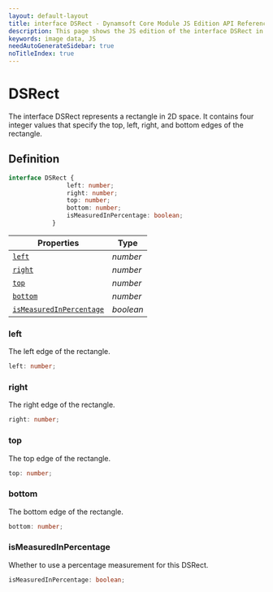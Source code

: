 ```yaml
---
layout: default-layout
title: interface DSRect - Dynamsoft Core Module JS Edition API Reference
description: This page shows the JS edition of the interface DSRect in Dynamsoft Core Module.
keywords: image data, JS
needAutoGenerateSidebar: true
noTitleIndex: true
---
```


# DSRect

The interface DSRect represents a rectangle in 2D space. It contains four integer values that specify the top, left, right, and bottom edges of the rectangle.

## Definition

```typescript
interface DSRect {
                left: number;
                right: number;
                top: number;
                bottom: number;
                isMeasuredInPercentage: boolean;
            }
```



| Properties            | Type |
|----------------------|-------------|
| [`left`](#left) | *number* |
| [`right`](#right) | *number* |
| [`top`](#top) | *number* |
| [`bottom`](#bottom) | *number* |
| [`isMeasuredInPercentage`](#ismeasuredinpercentage) | *boolean* |

### left

The left edge of the rectangle.

```typescript
left: number;
```

### right

The right edge of the rectangle.

```typescript
right: number;
```

### top

The top edge of the rectangle.

```typescript
top: number;
```

### bottom

The bottom edge of the rectangle.

```typescript
bottom: number;
```

### isMeasuredInPercentage

Whether to use a percentage measurement for this DSRect.

```typescript
isMeasuredInPercentage: boolean;
```
